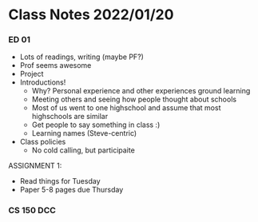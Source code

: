 # Class Notes 2022/01/20

### ED 01
* Lots of readings, writing (maybe PF?)
* Prof seems awesome
* Project
* Introductions!
  * Why? Personal experience and other experiences ground learning
  * Meeting others and seeing how people thought about schools
  * Most of us went to one highschool and assume that most highschools are similar
  * Get people to say something in class :)
  * Learning names (Steve-centric)
* Class policies
  * No cold calling, but participaite

ASSIGNMENT 1:
* Read things for Tuesday
* Paper 5-8 pages due Thursday

### CS 150 DCC
